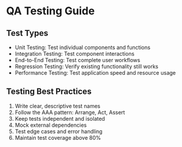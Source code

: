 
# QA Testing Guide

## Test Types
- Unit Testing: Test individual components and functions
- Integration Testing: Test component interactions
- End-to-End Testing: Test complete user workflows
- Regression Testing: Verify existing functionality still works
- Performance Testing: Test application speed and resource usage

## Testing Best Practices
1. Write clear, descriptive test names
2. Follow the AAA pattern: Arrange, Act, Assert
3. Keep tests independent and isolated
4. Mock external dependencies
5. Test edge cases and error handling
6. Maintain test coverage above 80%